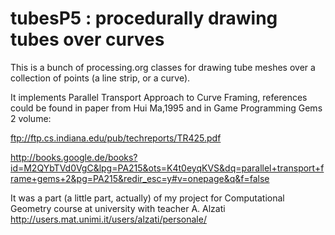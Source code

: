 # tubesP5 : procedurally drawing tubes over curves

This is a bunch of processing.org classes for drawing tube meshes over a collection of points (a line strip, or a curve).

It implements Parallel Transport Approach to Curve Framing, references could be found in paper from Hui Ma,1995 and in Game Programming Gems 2 volume:

ftp://ftp.cs.indiana.edu/pub/techreports/TR425.pdf

http://books.google.de/books?id=M2QYbTVd0VgC&lpg=PA215&ots=K4t0eyqKVS&dq=parallel+transport+frame+gems+2&pg=PA215&redir_esc=y#v=onepage&q&f=false

It was a part (a little part, actually) of my project for Computational Geometry course at university with teacher A. Alzati
http://users.mat.unimi.it/users/alzati/personale/
